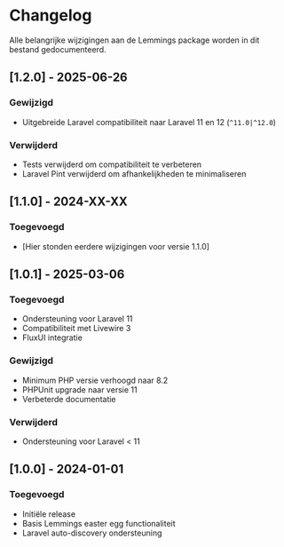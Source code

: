 # Changelog

Alle belangrijke wijzigingen aan de Lemmings package worden in dit bestand gedocumenteerd.

## [1.2.0] - 2025-06-26

### Gewijzigd

-   Uitgebreide Laravel compatibiliteit naar Laravel 11 en 12 (`^11.0|^12.0`)

### Verwijderd

-   Tests verwijderd om compatibiliteit te verbeteren
-   Laravel Pint verwijderd om afhankelijkheden te minimaliseren

## [1.1.0] - 2024-XX-XX

### Toegevoegd

-   [Hier stonden eerdere wijzigingen voor versie 1.1.0]

## [1.0.1] - 2025-03-06

### Toegevoegd

-   Ondersteuning voor Laravel 11
-   Compatibiliteit met Livewire 3
-   FluxUI integratie

### Gewijzigd

-   Minimum PHP versie verhoogd naar 8.2
-   PHPUnit upgrade naar versie 11
-   Verbeterde documentatie

### Verwijderd

-   Ondersteuning voor Laravel < 11

## [1.0.0] - 2024-01-01

### Toegevoegd

-   Initiële release
-   Basis Lemmings easter egg functionaliteit
-   Laravel auto-discovery ondersteuning
